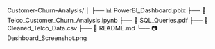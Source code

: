 Customer-Churn-Analysis/
│
├── 📊 PowerBI_Dashboard.pbix
├── 📓 Telco_Customer_Churn_Analysis.ipynb
├── 🧾 SQL_Queries.pdf
├── 📄 Cleaned_Telco_Data.csv
├── 📄 README.md
└── 📷 Dashboard_Screenshot.png
